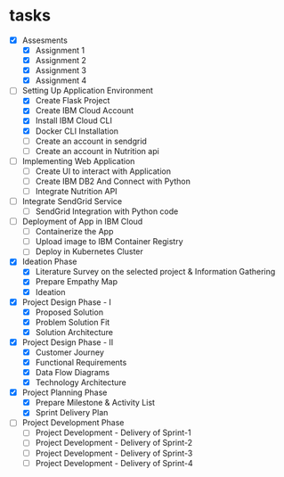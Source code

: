 # tasks

- [x] Assesments
  - [x] Assignment 1
  - [x] Assignment 2
  - [x] Assignment 3
  - [x] Assignment 4
- [ ] Setting Up Application Environment
  - [x] Create Flask Project
  - [x] Create IBM Cloud Account
  - [x] Install IBM Cloud CLI
  - [x] Docker CLI Installation
  - [ ] Create an account in sendgrid
  - [ ] Create an account in Nutrition api
- [ ] Implementing Web Application
  - [ ] Create UI to interact with Application
  - [ ] Create IBM DB2 And Connect with Python
  - [ ] Integrate Nutrition API
- [ ] Integrate SendGrid Service
  - [ ] SendGrid Integration with Python code
- [ ] Deployment of App in IBM Cloud
  - [ ] Containerize the App
  - [ ] Upload image to IBM Container Registry
  - [ ] Deploy in Kubernetes Cluster
- [x] Ideation Phase
  - [x] Literature Survey on the selected project & Information Gathering
  - [x] Prepare Empathy Map
  - [x] Ideation
- [x] Project Design Phase - I
  - [x] Proposed Solution
  - [x] Problem Solution Fit
  - [x] Solution Architecture
- [x] Project Design Phase - II
  - [x] Customer Journey
  - [x] Functional Requirements
  - [x] Data Flow Diagrams
  - [x] Technology Architecture
- [x] Project Planning Phase
    - [x] Prepare Milestone & Activity List
    - [x] Sprint Delivery Plan
- [ ] Project Development Phase
  - [ ] Project Development - Delivery of Sprint-1
  - [ ] Project Development - Delivery of Sprint-2
  - [ ] Project Development - Delivery of Sprint-3
  - [ ] Project Development - Delivery of Sprint-4